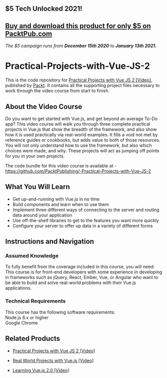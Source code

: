 ## $5 Tech Unlocked 2021!
[Buy and download this product for only $5 on PacktPub.com](https://www.packtpub.com/)
-----
*The $5 campaign         runs from __December 15th 2020__ to __January 13th 2021.__*

# Practical-Projects-with-Vue-JS-2
This is the code repository for [Practical Projects with Vue JS 2 [Video]](https://www.packtpub.com/web-development/practical-projects-vue-js-2-video), published by [Packt](https://www.packtpub.com/?utm_source=github). It contains all the supporting project files necessary to work through the video course from start to finish.
## About the Video Course
Do you want to get started with Vue.js, and get beyond an average To-Do app? This video course will walk you through three complete practical projects in Vue.js that show the breadth of the framework, and also show how it is used practically via real-world examples. It fills a void not met by reference guides or cookbooks, but adds value to both of those resources. You will not only understand how to use the framework, but also which choices were made, and why. These projects will act as jumping off points for you in your own projects.

The code bundle for this video course is available at - https://github.com/PacktPublishing/-Practical-Projects-with-Vue-JS-2

<H2>What You Will Learn</H2>
<DIV class=book-info-will-learn-text>
<UL>
<LI> Get up-and-running with Vue.js in no time
<LI> Build components and learn when to use them
<LI> Implement three different ways of connecting to the server and routing data around your application
<LI> Use off-the-shelf libraries to get to the features you want more quickly
<LI> Configure your server to offer up data in a variety of different forms</UL></DIV>

## Instructions and Navigation
### Assumed Knowledge
To fully benefit from the coverage included in this course, you will need:<br/>
This course is for front-end developers with some experience in developing in frameworks such as jQuery, React, Ember, Vue, or Angular who want to be able to build and solve real-world problems with their Vue.js applications.
### Technical Requirements
This course has the following software requirements:<br/>
Node.js 8.x or higher<br/>
Google Chrome<br/>




## Related Products
* [Practical Projects with Vue JS 2 [Video]](https://www.packtpub.com/web-development/practical-projects-vue-js-2-video)

* [Real World Projects with Vue.js [Video]](https://www.packtpub.com/web-development/real-world-projects-vuejs-video)

* [Learning Vue.js 2.0 [Video]](https://www.packtpub.com/web-development/learning-vuejs-20-video)

